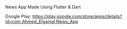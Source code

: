 News App Made Using Flutter & Dart

Google Play: https://play.google.com/store/apps/details?id=com.Ahmed_Elgamal.News_App
